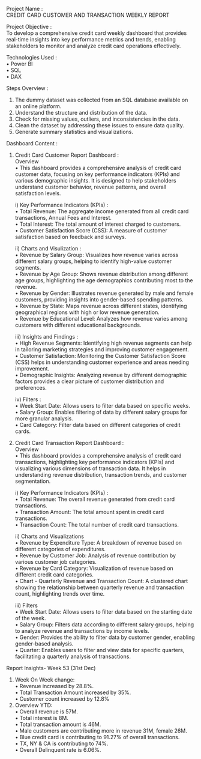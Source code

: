 Project Name :                                                                                                                                                                                          
     CREDIT CARD CUSTOMER AND TRANSACTION WEEKLY REPORT

Project Objective :                                                                                                                                                                                           
   To develop a comprehensive credit card weekly dashboard that provides real-time insights into key performance metrics and trends, enabling stakeholders to monitor and analyze credit card operations 
   effectively.

Technologies Used :                                                                                                                                                                                           
  • Power BI                                                                                                                                                                                                
  • SQL                                                                                                                                                                                                       
  • DAX

Steps Overview :                                                                                                                                                                                              
  1) The dummy dataset was collected from an SQL database available on an online platform.
  2) Understand the structure and distribution of the data.                                                                                                                                                
  3) Check for missing values, outliers, and inconsistencies in the data.
  4) Clean the dataset by addressing these issues to ensure data quality.                                                                                                                           
  5) Generate summary statistics and visualizations.

  Dashboard Content :
1) Credit Card Customer Report Dashboard :                                                                                                                                                                    
   Overview                                                                                                                                                                                                   
    • This dashboard provides a comprehensive analysis of credit card customer data, focusing on key performance indicators (KPIs) and various demographic insights. It is designed to help stakeholders
      understand customer behavior, revenue patterns, and overall satisfaction levels.
   
   i) Key Performance Indicators (KPIs) :                                                                                                                                                                     
    • Total Revenue: The aggregate income generated from all credit card transactions, Annual Fees and Interest.                                                                                              
    • Total Interest: The total amount of interest charged to customers.                                                                                                                                      
    • Customer Satisfaction Score (CSS): A measure of customer satisfaction based on feedback and surveys.                                                                                                   
   
   ii) Charts and Visulization :                                                                                                                                                                              
    • Revenue by Salary Group: Visualizes how revenue varies across different salary groups, helping to identify high-value customer segments.                                                                
    • Revenue by Age Group: Shows revenue distribution among different age groups, highlighting the age demographics contributing most to the revenue.                                                       
    • Revenue by Gender: Illustrates revenue generated by male and female customers, providing insights into gender-based spending patterns.                                                                 
    • Revenue by State: Maps revenue across different states, identifying geographical regions with high or low revenue generation.                                                                           
    • Revenue by Educational Level: Analyzes how revenue varies among customers with different educational backgrounds.                                                                                       

   iii) Insights and Findings :                                                                                                                                                                               
    • High Revenue Segments: Identifying high revenue segments can help in tailoring marketing strategies and improving customer engagement.                                                                 
    • Customer Satisfaction: Monitoring the Customer Satisfaction Score (CSS) helps in understanding customer experience and areas needing improvement.                                                       
    • Demographic Insights: Analyzing revenue by different demographic factors provides a clear picture of customer distribution and preferences.                                                             

    iv) Filters :                                                                                                                                                                                             
    • Week Start Date: Allows users to filter data based on specific weeks.                                                                                                                                   
    • Salary Group: Enables filtering of data by different salary groups for more granular analysis.                                                                                                          
    • Card Category: Filter data based on different categories of credit cards.                                                                                                                                            
 2) Credit Card Transaction Report Dashboard :                                                                                                                                                               
    Overview                                                                                                                                                                                                 
    • This dashboard provides a comprehensive analysis of credit card transactions, highlighting key performance indicators (KPIs) and visualizing various dimensions of transaction data. It helps in 
    understanding revenue distribution, transaction trends, and customer segmentation.                                                                                                                        

    i) Key Performance Indicators (KPIs) :                                                                                                                                                                    
    • Total Revenue: The overall revenue generated from credit card transactions.                                                                                                                             
    • Transaction Amount: The total amount spent in credit card transactions.                                                                                                                             
    • Transaction Count: The total number of credit card transactions.                                                                                                                                       

    ii) Charts and Visualizations                                                                                                                                                                            
    • Revenue by Expenditure Type: A breakdown of revenue based on different categories of expenditures.                                                                                                    
    • Revenue by Customer Job: Analysis of revenue contribution by various customer job categories.                                                                                                         
    • Revenue by Card Category: Visualization of revenue based on different credit card categories.                                                                                                         
    • Chart - Quarterly Revenue and Transaction Count: A clustered chart showing the relationship between quarterly revenue and transaction count, highlighting trends over time.                             

    iii) Filters                                                                                                                                                                                              
    • Week Start Date: Allows users to filter data based on the starting date of the week.                                                                                                                   
    • Salary Group: Filters data according to different salary groups, helping to analyze revenue and transactions by income levels.                                                                         
    • Gender: Provides the ability to filter data by customer gender, enabling gender-based analysis.                                                                                                         
    • Quarter: Enables users to filter and view data for specific quarters, facilitating a quarterly analysis of transactions.                                                                                

Report Insights- Week 53 (31st Dec)                                                                                                                                                                          
   1) Week On Week change:                                                                                                                                                                                   
   • Revenue increased by 28.8%.                                                                                                                                                                              
   • Total Transaction Amount increased by 35%.                                                                                                                                                               
   • Customer count increased by 12.8%                                                                                                                                                                       
   2) Overview YTD:                                                                                                                                                                                       
   • Overall revenue is 57M.                                                                                                                                                                                  
   • Total interest is 8M.                                                                                                                                                                                    
   • Total transaction amount is 46M.                                                                                                                                                                         
   • Male customers are contributing more in revenue 31M, female 26M.                                                                                                                                         
   • Blue credit card is contributing to 91.27% of overall transactions.                                                                                                                                    
   • TX, NY & CA is contributing to 74%.                                                                                                                                                                      
   • Overall Delinquent rate is 6.06%.                                                                                                                                                                          

